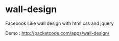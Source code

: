 wall-design
===========

Facebook Like wall design with html css and jquery

Demo : http://packetcode.com/apps/wall-design/
